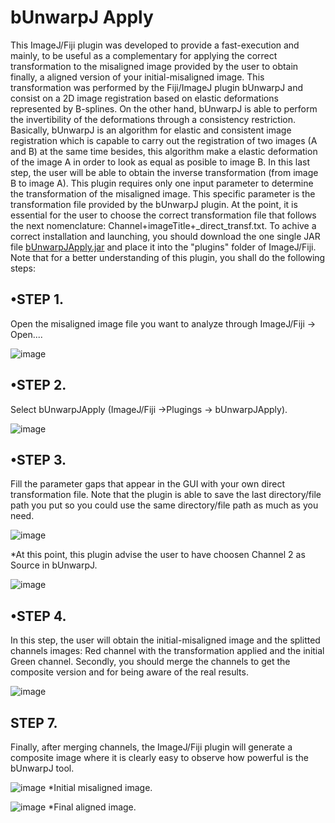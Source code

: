# bUnwarpJ Apply

  This ImageJ/Fiji plugin was developed to provide a fast-execution and mainly, to be useful as a complementary for applying the correct transformation to the misaligned image provided by the user to obtain finally, a aligned version of your initial-misaligned image. This transformation was performed by the Fiji/ImageJ plugin bUnwarpJ and consist on a 2D image registration based on elastic deformations represented by B-splines. On the other hand, bUnwarpJ is able to perform the invertibility of the deformations through a consistency restriction. Basically, bUnwarpJ is an algorithm for elastic and consistent image registration which is capable to carry out the registration of two images (A and B) at the same time besides, this algorithm make a elastic deformation of the image A in order to look as equal as posible to image B. In this last step, the user will be able to obtain the inverse transformation (from image B to image A).
This plugin requires only one input parameter to determine the transformation of the misaligned image. This specific parameter is the transformation file provided by the bUnwarpJ plugin. At the point, it is essential for the user to choose the correct transformation file that follows the next nomenclature: Channel+imageTitle+_direct_transf.txt.
To achive a correct installation and launching, you should download the one single JAR file [bUnwarpJApply.jar](https://github.com/anaacayuela/bUnwarpJ_Apply/releases/download/1.0/bUnwarpJApply_.jar) and place it into the "plugins" folder of ImageJ/Fiji. Note that for a better understanding of this plugin, you shall do the following steps:

## •STEP 1.
Open the misaligned image file you want to analyze through ImageJ/Fiji -> Open....

![image](https://user-images.githubusercontent.com/54528366/67273617-1c2aab00-f4bf-11e9-9901-9246c8f3842a.png)

## •STEP 2.
Select bUnwarpJApply (ImageJ/Fiji ->Plugings -> bUnwarpJApply).

![image](https://user-images.githubusercontent.com/54528366/67273971-d28e9000-f4bf-11e9-9de5-25c42f65dfc7.png)

## •STEP 3. 
Fill the parameter gaps that appear in the GUI with your own direct transformation file. Note that the plugin is able to save the last directory/file path you put so you could use the same directory/file path as much as you need.

![image](https://user-images.githubusercontent.com/54528366/67274334-809a3a00-f4c0-11e9-9689-01907cd93228.png)

*At this point, this plugin advise the user to have choosen Channel 2 as Source in bUnwarpJ.

![image](https://user-images.githubusercontent.com/54528366/67274396-a1fb2600-f4c0-11e9-9731-735e42685734.png)

## •STEP 4.
In this step, the user will obtain the initial-misaligned image and the splitted channels images: Red channel with the transformation applied and the initial Green channel. Secondly, you should merge the channels to get the composite version and for being aware of the real results.

![image](https://user-images.githubusercontent.com/54528366/67274934-c99ebe00-f4c1-11e9-85fb-138065464432.png)

## STEP 7.
Finally, after merging channels, the ImageJ/Fiji plugin will generate a composite image where it is clearly easy to observe how powerful is the bUnwarpJ tool.

![image](https://user-images.githubusercontent.com/54528366/67275295-93ae0980-f4c2-11e9-8d3b-7a59271cc423.png)
*Initial misaligned image.

![image](https://user-images.githubusercontent.com/54528366/67275454-ef789280-f4c2-11e9-9258-faafbdca2a43.png)
*Final aligned image.






